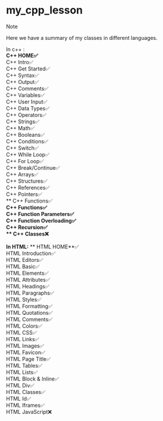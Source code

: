 # my_cpp_lesson
> [!NOTE]
> Here we have a summary of my classes in different languages.<br>

In c++ :<br>
**C++ HOME✅**<br>
C++ Intro✅<br>
C++ Get Started✅<br>
C++ Syntax✅<br>
C++ Output✅<br>
C++ Comments✅<br>
C++ Variables✅<br>
C++ User Input✅<br>
C++ Data Types✅<br>
C++ Operators✅<br>
C++ Strings✅<br>
C++ Math✅<br>
C++ Booleans✅<br>
C++ Conditions✅<br>
C++ Switch✅<br>
C++ While Loop✅<br>
C++ For Loop✅<br>
C++ Break/Continue✅<br>
C++ Arrays✅<br>
C++ Structures✅<br>
C++ References✅<br>
C++ Pointers✅ <br>
** C++ Functions✅**<br>
C++ Functions✅<br>
C++ Function Parameters✅<br>
C++ Function Overloading✅<br>
C++ Recursion✅<br>
** C++ Classes❌**<br>
<br>
**In HTML:**
** HTML HOME**✅<br>
HTML Introduction✅<br>
HTML Editors✅<br>
HTML Basic✅<br>
HTML Elements✅<br>
HTML Attributes✅<br>
HTML Headings✅<br>
HTML Paragraphs✅<br>
HTML Styles✅<br>
HTML Formatting✅<br>
HTML Quotations✅<br>
HTML Comments✅<br>
HTML Colors✅<br>
HTML CSS✅<br>
HTML Links✅<br>
HTML Images✅<br>
HTML Favicon✅<br>
HTML Page Title✅<br>
HTML Tables✅ <br>
HTML Lists✅<br>
HTML Block & Inline✅<br>
HTML Div✅<br>
HTML Classes✅<br>
HTML Id✅<br>
HTML Iframes✅<br>
HTML JavaScript❌<br>
